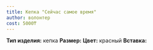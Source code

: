 ```yaml
---
title: Кепка "Сейчас самое время"
author: волонтер
cost: 5000₸
---
```

**Тип изделия:** кепка
**Размер:**
**Цвет:** красный
**Вставка:**